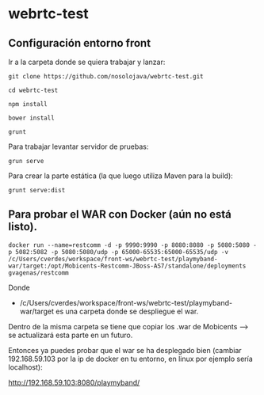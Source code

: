 # webrtc-test

## Configuración entorno front

Ir a la carpeta donde se quiera trabajar y lanzar:
```
git clone https://github.com/nosolojava/webrtc-test.git

cd webrtc-test

npm install

bower install

grunt

```

Para trabajar levantar servidor de pruebas:
```
grun serve
```

Para crear la parte estática (la que luego utiliza Maven para la build):
```
grunt serve:dist
```


## Para probar el WAR con Docker (aún no está listo).


```
docker run --name=restcomm -d -p 9990:9990 -p 8080:8080 -p 5080:5080 -p 5082:5082 -p 5080:5080/udp -p 65000-65535:65000-65535/udp -v /c/Users/cverdes/workspace/front-ws/webrtc-test/playmyband-war/target:/opt/Mobicents-Restcomm-JBoss-AS7/standalone/deployments gvagenas/restcomm
```

Donde
- /c/Users/cverdes/workspace/front-ws/webrtc-test/playmyband-war/target es una carpeta donde se despliegue el war.

Dentro de la misma carpeta se tiene que copiar los .war de Mobicents --> se actualizará esta parte en un futuro.

Entonces ya puedes probar que el war se ha desplegado bien (cambiar 192.168.59.103 por la ip de docker en tu entorno, en linux por ejemplo sería localhost):


http://192.168.59.103:8080/playmyband/


